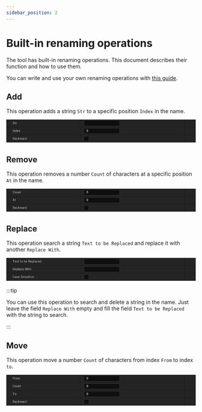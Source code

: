 ```yaml
---
sidebar_position: 2
---
```


# Built-in renaming operations

The tool has built-in renaming operations. This document describes their function and how to use them.

You can write and use your own renaming operations with [this guide](../extending/create-a-custom-renaming-operation-cpp.md).

## Add

This operation adds a string `Str` to a specific position `Index` in the name.

![](./img/AddOperation.png)


## Remove

This operation removes a number `Count` of characters at a specific position `At` in the name.

![](./img/RemoveOperation.png)

## Replace

This operation search a string `Text to be Replaced` and replace it with another `Replace With`.

![](./img/ReplaceOperation.png)

:::tip

You can use this operation to search and delete a string in the name. Just leave the field `Replace With` empty and fill
the field `Text to be Replaced` with the string to search.

:::

## Move

This operation move a number `Count` of characters from index `From` to index `to`.

![](./img/MoveOperation.png)

